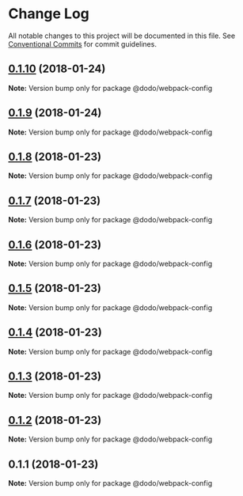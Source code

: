 # Change Log

All notable changes to this project will be documented in this file.
See [Conventional Commits](https://conventionalcommits.org) for commit guidelines.

<a name="0.1.10"></a>
## [0.1.10](/compare/@dodo/webpack-config@0.1.9...@dodo/webpack-config@0.1.10) (2018-01-24)




**Note:** Version bump only for package @dodo/webpack-config

<a name="0.1.9"></a>
## [0.1.9](/compare/@dodo/webpack-config@0.1.8...@dodo/webpack-config@0.1.9) (2018-01-24)




**Note:** Version bump only for package @dodo/webpack-config

<a name="0.1.8"></a>
## [0.1.8](/compare/@dodo/webpack-config@0.1.7...@dodo/webpack-config@0.1.8) (2018-01-23)




**Note:** Version bump only for package @dodo/webpack-config

<a name="0.1.7"></a>
## [0.1.7](/compare/@dodo/webpack-config@0.1.6...@dodo/webpack-config@0.1.7) (2018-01-23)




**Note:** Version bump only for package @dodo/webpack-config

<a name="0.1.6"></a>
## [0.1.6](/compare/@dodo/webpack-config@0.1.5...@dodo/webpack-config@0.1.6) (2018-01-23)




**Note:** Version bump only for package @dodo/webpack-config

<a name="0.1.5"></a>
## [0.1.5](/compare/@dodo/webpack-config@0.1.4...@dodo/webpack-config@0.1.5) (2018-01-23)




**Note:** Version bump only for package @dodo/webpack-config

<a name="0.1.4"></a>
## [0.1.4](/compare/@dodo/webpack-config@0.1.3...@dodo/webpack-config@0.1.4) (2018-01-23)




**Note:** Version bump only for package @dodo/webpack-config

<a name="0.1.3"></a>
## [0.1.3](/compare/@dodo/webpack-config@0.1.2...@dodo/webpack-config@0.1.3) (2018-01-23)




**Note:** Version bump only for package @dodo/webpack-config

<a name="0.1.2"></a>
## [0.1.2](/compare/@dodo/webpack-config@0.1.1...@dodo/webpack-config@0.1.2) (2018-01-23)




**Note:** Version bump only for package @dodo/webpack-config

<a name="0.1.1"></a>
## 0.1.1 (2018-01-23)




**Note:** Version bump only for package @dodo/webpack-config
